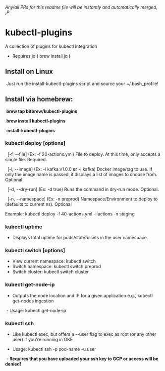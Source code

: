 *Any/all PRs for this readme file will be instantly and automatically merged, ;P*

# kubectl-plugins

A collection of plugins for kubectl integration
 - Requires jq ( brew install jq )

## Install on Linux
  Just run the install-kubectl-plugins script and source your ~/.bash_profile!
  
## Install via homebrew: 
  **brew tap bitbrew/kubectl-plugins**

  **brew install kubectl-plugins**

  **install-kubectl-plugins**


### kubectl deploy [options]
   [-f, --file] (Ex: -f 20-actions.yml) File to deploy. At this time, only accepts a single file. Required.
  
   [-i, --image] (Ex: -i kafka:v1.0.0 **or** -i kafka) Docker image/tag to use. If only the image name is passed, it displays a list of images to choose from. Optional.
  
   [-d, --dry-run] (Ex: -d true) Runs the command in dry-run mode. Optional.
  
   [-n, --namespace] (Ex: -n preprod) Namespace/Environment to deploy to (defaults to current ns). Optional
   
   Example: kubectl deploy -f 40-actions.yml -i actions -n staging


 ### kubectl uptime
  - Displays total uptime for pods/statefulsets in the user namespace.


 ### kubectl switch [options]
  - View current namespace: kubectl switch
  - Switch namespace: kubectl switch preprod
  - Switch cluster: kubectl switch cluster


 ### kubectl get-node-ip
  - Outputs the node location and IP for a given application e.g., kubectl get-nodes ingestion
  
  - Usage: kubectl get-node-ip <app or statefulset name>


 ### kubectl ssh
  - Like kubectl exec, but offers a --user flag to exec as root (or any other user) if you're running in GKE
  
  - Usage: kubectl ssh -p pod-name -u user
  
  - **Requires that you have uploaded your ssh key to GCP or access will be denied!**


